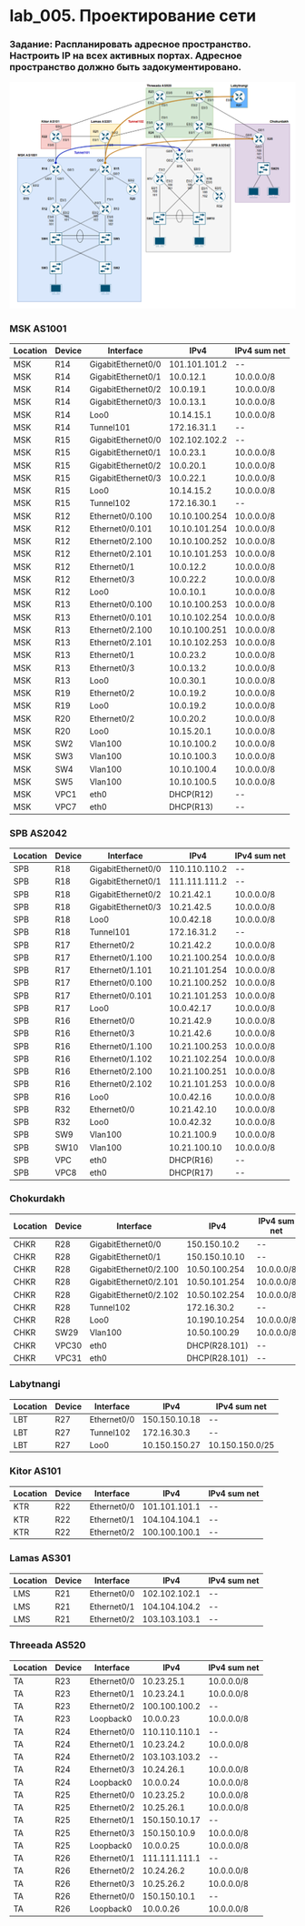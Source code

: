 # lab_005. Проектирование сети

###  Задание: Распланировать адресное пространство. Настроить IP на всех активных портах. Адресное пространство должно быть задокументировано.


![](https://github.com/gerasev1992/otus_NEP_24-25/blob/main/labs/lab005/Full_schema_OTUS.png)

### MSK AS1001 ###

| Location  | Device | Interface  |  IPv4  | IPv4 sum net |
| ------------- | ------------- | ------------- | ------------- | ------------- |
| MSK  | R14  | GigabitEthernet0/0  | 101.101.101.2  | -- |
| MSK  | R14  | GigabitEthernet0/1  | 10.0.12.1  |10.0.0.0/8 |
| MSK  | R14  | GigabitEthernet0/2  | 10.0.19.1  | 10.0.0.0/8 |
| MSK  | R14  | GigabitEthernet0/3  | 10.0.13.1  |10.0.0.0/8 |
| MSK  | R14  | Loo0  | 10.14.15.1   | 10.0.0.0/8 |
| MSK  | R14  | Tunnel101  | 172.16.31.1   | -- |
| MSK  | R15  | GigabitEthernet0/0  | 102.102.102.2  | -- |
| MSK  | R15  | GigabitEthernet0/1  | 10.0.23.1  | 10.0.0.0/8|
| MSK  | R15  | GigabitEthernet0/2  | 10.0.20.1  |10.0.0.0/8 |
| MSK  | R15  | GigabitEthernet0/3  | 10.0.22.1  | 10.0.0.0/8 |
| MSK  | R15  | Loo0  | 10.14.15.2   | 10.0.0.0/8 |
| MSK  | R15  | Tunnel102  | 172.16.30.1   | -- |
| MSK  | R12  | Ethernet0/0.100  | 10.10.100.254     | 10.0.0.0/8 |
| MSK  | R12  | Ethernet0/0.101  | 10.10.101.254     | 10.0.0.0/8 |
| MSK  | R12  | Ethernet0/2.100  | 10.10.100.252     | 10.0.0.0/8 |
| MSK  | R12  | Ethernet0/2.101  | 10.10.101.253     | 10.0.0.0/8 |
| MSK  | R12  | Ethernet0/1  | 10.0.12.2         | 10.0.0.0/8 |
| MSK  | R12  | Ethernet0/3   | 10.0.22.2         | 10.0.0.0/8 |
| MSK  | R12  | Loo0  | 10.0.10.1         | 10.0.0.0/8 |
| MSK  | R13 | Ethernet0/0.100   | 10.10.100.253    | 10.0.0.0/8 |
| MSK  | R13  | Ethernet0/0.101  | 10.10.102.254       | 10.0.0.0/8 |
| MSK  | R13  | Ethernet0/2.100  | 10.10.100.251     | 10.0.0.0/8 |
| MSK  | R13  | Ethernet0/2.101  | 10.10.102.253     | 10.0.0.0/8 |
| MSK  | R13  | Ethernet0/1  | 10.0.23.2               | 10.0.0.0/8 |
| MSK  | R13  | Ethernet0/3   | 10.0.13.2               | 10.0.0.0/8 |
| MSK  | R13  | Loo0  | 10.0.30.1              | 10.0.0.0/8 |
| MSK  | R19  | Ethernet0/2  | 10.0.19.2        | 10.0.0.0/8 |
| MSK  | R19  | Loo0  | 10.0.19.2               | 10.0.0.0/8 |
| MSK  | R20  | Ethernet0/2   | 10.0.20.2              | 10.0.0.0/8 |
| MSK  | R20  | Loo0  | 10.15.20.1              | 10.0.0.0/8 |
| MSK  | SW2  | Vlan100  | 10.10.100.2  | 10.0.0.0/8 |
| MSK  | SW3  | Vlan100  | 10.10.100.3  |10.0.0.0/8 |
| MSK  | SW4  | Vlan100  | 10.10.100.4  | 10.0.0.0/8 |
| MSK  | SW5  | Vlan100  |10.10.100.5  | 10.0.0.0/8 |
| MSK  | VPC1  | eth0  | DHCP(R12)  | -- |
| MSK  | VPC7  | eth0  | DHCP(R13)  | -- |

### SPB AS2042 ###

| Location  | Device | Interface  |  IPv4  | IPv4 sum net |
| ------------- | ------------- | ------------- | ------------- | ------------- |
| SPB  | R18  | GigabitEthernet0/0  | 110.110.110.2  | -- |
| SPB  | R18  | GigabitEthernet0/1  | 111.111.111.2  | -- |
| SPB  | R18  | GigabitEthernet0/2  | 10.21.42.1  | 10.0.0.0/8 |
| SPB  | R18  | GigabitEthernet0/3  | 10.21.42.5   | 10.0.0.0/8 |
| SPB  | R18  | Loo0  | 10.0.42.18  | 10.0.0.0/8 |
| SPB  | R18 | Tunnel101  | 172.16.31.2   | -- |
| SPB  | R17 | Ethernet0/2  | 10.21.42.2   | 10.0.0.0/8 |
| SPB  | R17 | Ethernet0/1.100  |  10.21.100.254  | 10.0.0.0/8 |
| SPB  | R17 | Ethernet0/1.101  |  10.21.101.254  | 10.0.0.0/8 |
| SPB  | R17 | Ethernet0/0.100  |  10.21.100.252  | 10.0.0.0/8 |
| SPB  | R17 | Ethernet0/0.101  |  10.21.101.253  | 10.0.0.0/8 |
| SPB  | R17  | Loo0  | 10.0.42.17   | 10.0.0.0/8 |
| SPB  | R16 | Ethernet0/0 | 10.21.42.9  | 10.0.0.0/8 |
| SPB  | R16 | Ethernet0/3 | 10.21.42.6  | 10.0.0.0/8 |
| SPB  | R16 | Ethernet0/1.100 | 10.21.100.253 | 10.0.0.0/8 |
| SPB  | R16 | Ethernet0/1.102 | 10.21.102.254 | 10.0.0.0/8 |
| SPB  | R16 | Ethernet0/2.100  |  10.21.100.251  | 10.0.0.0/8 |
| SPB  | R16 | Ethernet0/2.102 |  10.21.101.253  | 10.0.0.0/8 |
| SPB  | R16  | Loo0  | 10.0.42.16   | 10.0.0.0/8 |
| SPB  | R32 | Ethernet0/0      |          10.21.42.10  | 10.0.0.0/8 |
| SPB  | R32  | Loo0  | 10.0.42.32   | 10.0.0.0/8 |
| SPB  | SW9  | Vlan100  | 10.21.100.9  | 10.0.0.0/8 |
| SPB  | SW10  | Vlan100  | 10.21.100.10  |10.0.0.0/8 |
| SPB  | VPC  | eth0  | DHCP(R16)  | -- |
| SPB  | VPC8  | eth0  | DHCP(R17)  | -- |

### Chokurdakh ###

| Location  | Device | Interface  |  IPv4  | IPv4 sum net |
| ------------- | ------------- | ------------- | ------------- | ------------- |
| CHKR  | R28  | GigabitEthernet0/0  | 150.150.10.2  | -- |
| CHKR   | R28   | GigabitEthernet0/1  | 150.150.10.10  | -- |
| CHKR   | R28   | GigabitEthernet0/2.100  | 10.50.100.254  | 10.0.0.0/8 |
| CHKR   | R28   | GigabitEthernet0/2.101  | 10.50.101.254  | 10.0.0.0/8 |
| CHKR   | R28   | GigabitEthernet0/2.102 | 10.50.102.254  | 10.0.0.0/8 |
| CHKR   | R28   | Tunnel102  | 172.16.30.2   | -- |
| CHKR   | R28  | Loo0  | 10.190.10.254  | 10.0.0.0/8 |
| CHKR  | SW29  | Vlan100  | 10.50.100.29  | 10.0.0.0/8 |
| CHKR  | VPC30  | eth0  | DHCP(R28.101)  | -- |
| CHKR  | VPC31 | eth0  | DHCP(R28.101)  | -- |


### Labytnangi ###

| Location  | Device | Interface  |  IPv4  | IPv4 sum net |
| ------------- | ------------- | ------------- | ------------- | ------------- |
| LBT | R27 | Ethernet0/0      |          150.150.10.18  | -- |
| LBT  | R27  | Tunnel102  | 172.16.30.3   | -- |
| LBT  | R27  | Loo0  | 10.150.150.27   | 10.150.150.0/25 |

### Kitor AS101 ###

| Location  | Device | Interface  |  IPv4  | IPv4 sum net |
| ------------- | ------------- | ------------- | ------------- | ------------- |
| KTR | R22 | Ethernet0/0      |          101.101.101.1  | -- |
| KTR  | R22  | Ethernet0/1 | 104.104.104.1   | -- |
| KTR  | R22  | Ethernet0/2  | 100.100.100.1  | -- |


### Lamas AS301 ###

| Location  | Device | Interface  |  IPv4  | IPv4 sum net |
| ------------- | ------------- | ------------- | ------------- | ------------- |
| LMS | R21 | Ethernet0/0      |          102.102.102.1  | -- |
| LMS | R21  | Ethernet0/1 | 104.104.104.2   | -- |
| LMS | R21  | Ethernet0/2  | 103.103.103.1  | -- |

### Threeada AS520 ###

| Location  | Device | Interface  |  IPv4  | IPv4 sum net |
| ------------- | ------------- | ------------- | ------------- | ------------- |
| TA | R23 | Ethernet0/0      |          10.23.25.1  | 10.0.0.0/8 |
| TA | R23  | Ethernet0/1 | 10.23.24.1   | 10.0.0.0/8 |
| TA | R23  | Ethernet0/2  | 100.100.100.2  | -- |
| TA | R23  | Loopback0      |  10.0.0.23  | 10.0.0.0/8 |
| TA | R24 | Ethernet0/0      |          110.110.110.1  | -- |
| TA | R24  | Ethernet0/1 | 10.23.24.2   | 10.0.0.0/8 |
| TA | R24  | Ethernet0/2  | 103.103.103.2  | -- |
| TA | R24  | Ethernet0/3  |  10.24.26.1   | 10.0.0.0/8 |
| TA | R24  | Loopback0      | 10.0.0.24  | 10.0.0.0/8 |
| TA | R25 | Ethernet0/0      |          10.23.25.2 | 10.0.0.0/8 |
| TA | R25 | Ethernet0/2  | 10.25.26.1   | 10.0.0.0/8 |
| TA | R25 | Ethernet0/1  | 150.150.10.17   | -- |
| TA | R25 | Ethernet0/3  |  150.150.10.9  | 10.0.0.0/8 |
| TA | R25  | Loopback0      | 10.0.0.25  |10.0.0.0/8|
| TA | R26  | Ethernet0/1 |   111.111.111.1    | -- |
| TA | R26 | Ethernet0/2  | 10.24.26.2   | 10.0.0.0/8 |
| TA | R26 | Ethernet0/3    | 10.25.26.2   | 10.0.0.0/8 |
| TA | R26 | Ethernet0/0   | 150.150.10.1  | -- |
| TA | R26  | Loopback0      | 10.0.0.26    |10.0.0.0/8 |
